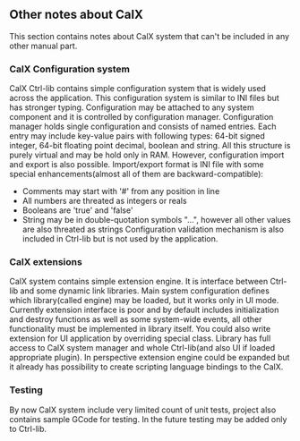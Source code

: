 ## Other notes about CalX
This section contains notes about CalX system that can't be included in any other manual part.
### CalX Configuration system
CalX Ctrl-lib contains simple configuration system that is widely used across the application. This configuration system is similar to INI files but has stronger typing. Configuration may be attached to any system component and it is controlled by configuration manager. Configuration manager holds single configuration and consists of named entries. Each entry may include key-value pairs with following types: 64-bit signed integer, 64-bit floating point decimal, boolean and string. All this structure is purely virtual and may be hold only in RAM. However, configuration import and export is also possible. Import/export format is INI file with some special enhancements(almost all of them are backward-compatible):
* Comments may start with '#' from any position in line
* All numbers are threated as integers or reals
* Booleans are 'true' and 'false'
* String may be in double-quotation symbols "...", however all other values are also threated as strings
Configuration validation mechanism is also included in Ctrl-lib but is not used by the application.
### CalX extensions
CalX system contains simple extension engine. It is interface between Ctrl-lib and some dynamic link libraries. Main system configuration defines which library(called engine) may be loaded, but it works only in UI mode. Currently extension interface is poor and by default includes initialization and destroy functions as well as some system-wide events, all other functionality must be implemented in library itself. You could also write extension for UI application by overriding special class. Library has full access to CalX system manager and whole Ctrl-lib(and also UI if loaded appropriate plugin). In perspective extension engine could be expanded but it already has possibility to create scripting language bindings to the CalX.
### Testing
By now CalX system include very limited count of unit tests, project also contains sample GCode for testing. In the future testing may be added only to Ctrl-lib.
